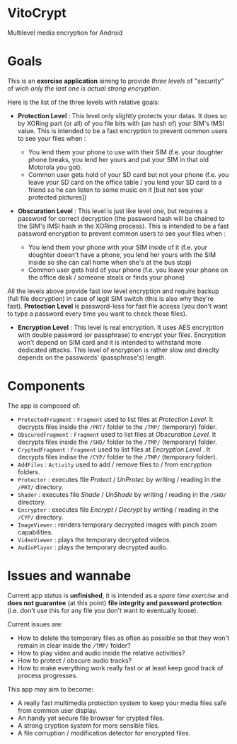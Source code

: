 VitoCrypt
=========

Multilevel media encryption for Android


Goals
======

This is an **exercise application** aiming to provide *three levels* of "security" of wich *only the last one is actual strong encryption*.

Here is the list of the three levels with relative goals:

 - **Protection Level** : This level only slightly protects your datas. It does so by XORing part (or all) of you file bits with (an hash of) your SIM's IMSI value. This is intended to be a fast encryption to prevent common users to see your files when : 
      - You lend them your phone to use with their SIM (f.e. your doughter phone breaks, you lend her yours and put your SIM in that old Motorola you got).
      - Common user gets hold of your SD card but not your phone (f.e. you leave your SD card on the office table / you lend your SD card to a friend so he can listen to some music on it [but not see your protected pictures])

 - **Obscuration Level** : This level is just like level one, but requires a password for correct decryption (the password hash will be chained to the SIM's IMSI hash in the XORing process). This is intended to be a fast password encryption to prevent common users to see your files when :
      - You lend them your phone with your SIM inside of it (f.e. your doughter doesn't have a phone, you lend her yours with the SIM inside so she can call home when she's at the bus stop)
      - Common user gets hold of your phone (f.e. you leave your phone on the office desk / someone steals or finds your phone)


All the levels above provide fast low level encryption and require backup (full file decryption) in case of legit SIM switch (this is also why they're fast). **Protection Level** is password-less for fast file access (you don't want to type a password every time you want to check those files).
 
 - **Encryption Level** : This level is real encryption. It uses AES encryption with double password (or passphrase) to encrypt your files. Encryption won't depend on SIM card and it is intended to withstand more dedicated attacks. This level of encryption is rather slow and direclty depends on the passwords' (passphrase's) length.

Components
======

The app is composed of:

 - `ProtectedFragment` : `Fragment` used to list files at *Protection Level*. It decrypts files inside the `/PRT/` folder to the `/TMP/` (temporary) folder.
 - `ObscuredFragment` : `Fragment` used to list files at *Obscuration Level*. It decrypts files inside the `/SHD/` folder to the `/TMP/` (temporary) folder.
 - `CryptedFragment` : `Fragment` used to list files at *Encryption Level* . It decrypts files indise the `/CYP/` folder to the `/TMP/` (temporary folder).
 - `AddFiles` : `Activity` used to add / remove files to / from encryption folders. 
 - `Protector` : executes file *Protect* / *UnProtec* by writing / reading in the `/PRT/` directory.
 - `Shader` : executes file *Shade* / *UnShade* by writing / reading in the `/SHD/` directory.
 - `Encrypter` : executes file *Encrypt* / *Decrypt* by writing / reading in the `/CYP/` directory.
 - `ImageViewer` : renders temporary decrypted images with pinch zoom capabilities.
 - `VideoViewer` : plays the temporary decrypted videos.
 - `AudioPlayer` : plays the temporary decrypted audio.

Issues and wannabe
======

Current app status is **unfinished**, it is intended as a *spare time exercise* and **does not guarantee** (at this point) **file integrity and password protection** (i.e. don't use this for any file you don't want to eventually loose).

Current issues are:

 - How to delete the temporary files as often as possible so that they won't remain in clear inside the `/TMP/` folder?
 - How to play video and audio inside the relative activities?
 - How to protect / obscure audio tracks?
 - How to make everything work really fast or at least keep good track of process progresses.

This app may aim to become:

 - A really fast multimedia protection system to keep your media files safe from common user display.
 - An handy yet secure file browser for crypted files.
 - A strong cryption system for more sensible files.
 - A file corruption / modification detector for encrypted files.
